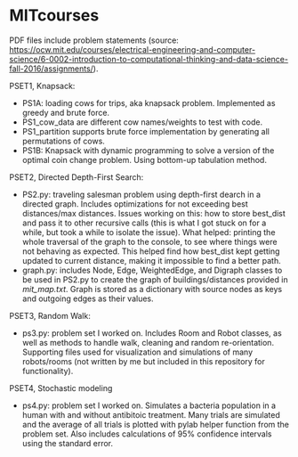 # MITcourses

PDF files include problem statements (source: https://ocw.mit.edu/courses/electrical-engineering-and-computer-science/6-0002-introduction-to-computational-thinking-and-data-science-fall-2016/assignments/).

PSET1, Knapsack:
  * PS1A: loading cows for trips, aka knapsack problem. Implemented as greedy and brute force.
  * PS1_cow_data are different cow names/weights to test with code.
  * PS1_partition supports brute force implementation by generating all permutations of cows.
  * PS1B: Knapsack with dynamic programming to solve a version of the optimal coin change problem. Using bottom-up tabulation method.

PSET2, Directed Depth-First Search:
  * PS2.py: traveling salesman problem using depth-first dearch in a directed graph. Includes optimizations for not exceeding best distances/max distances. Issues working on this: how to store best_dist and pass it to other recursive calls (this is what I got stuck on for a while, but took a while to isolate the issue). What helped: printing the whole traversal of the graph to the console, to see where things were not behaving as expected. This helped find how best_dist kept getting updated to current distance, making it impossible to find a better path.
  * graph.py: includes Node, Edge, WeightedEdge, and Digraph classes to be used in PS2.py to create the graph of buildings/distances provided in *mit_map.txt*. Graph is stored as  a dictionary with source nodes as keys and outgoing edges as their values.
  
PSET3, Random Walk:
* ps3.py: problem set I worked on. Includes Room and Robot classes, as well as methods to handle walk, cleaning and random re-orientation. Supporting files used for visualization and simulations of many robots/rooms (not written by me but included in this repository for functionality).

PSET4, Stochastic modeling
* ps4.py: problem set I worked on. Simulates a bacteria population in a human with and without antibitoic treatment. Many trials are simulated and the average of all trials is plotted with pylab helper function from the problem set. Also includes calculations of 95% confidence intervals using the standard error.


